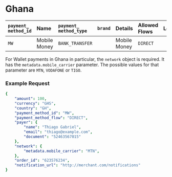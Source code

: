 # Ghana

| `payment_ method_id` | **Name** | `payment_` `method_type` | `brand` | **Details** | Allowed Flows | **Logos** |
| :--- | :--- | :--- | :--- | :--- | :--- | :--- |
| `MW` | Mobile Money | `BANK_TRANSFER` |  | Mobile Money | `DIRECT` | ​ |

For Wallet payments in Ghana in particular, the `network` object is required. It has the `metadata.mobile_carrier` parameter. The possible values  for that parameter are `MTN`, `VODAFONE` or `TIGO`.

### Example Request

```yaml
{
    "amount": 100,
    "currency": "GHS",
    "country": "GH",
    "payment_method_id": "MW",
    "payment_method_flow": "DIRECT",
    "payer": {
        "name": "Thiago Gabriel",
        "email": "thiago@example.com",
        "document": "52463567015"
    },
    "network": {
        "metadata.mobile_carrier": "MTN",
    },
    "order_id": "623576234",
    "notification_url": "http://merchant.com/notifications"
}
```

